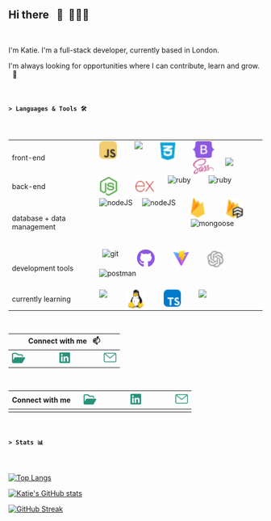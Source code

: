 ## Hi there &nbsp; 👋&nbsp;&nbsp;👩🏻‍🦰

<br>

<p>I'm Katie. I'm a full-stack developer, currently based in London. </p>
<p> I'm always looking for opportunities where I can contribute, learn and grow. &nbsp; 🌱</p>
<br>

#### `> Languages & Tools 🛠️ `

<br>

|                            |                                                                                                                                                                                                                                                                                                                                                                                                                                                                                                                                                                                                                                                                                                                                                                                                             |
| -------------------------- | ----------------------------------------------------------------------------------------------------------------------------------------------------------------------------------------------------------------------------------------------------------------------------------------------------------------------------------------------------------------------------------------------------------------------------------------------------------------------------------------------------------------------------------------------------------------------------------------------------------------------------------------------------------------------------------------------------------------------------------------------------------------------------------------------------------- |
| front-end                  | <img align='left' alt='javascript' height='35px' style='padding-right:35px' src='./assets/icons_skills/javascript_color.svg'/><img  height='37px' align='left' style='padding-right:35px'  src="https://cdn.jsdelivr.net/gh/devicons/devicon@latest/icons/html5/html5-plain.svg" /><img height='40px' align='left' style='padding-right:35px'  src="./assets/icons_skills/css_color.svg" /><img align='left' alt='bootstrap' height='33px' style='padding-right:35px' src='./assets/icons_skills/bootstrap_color.svg'/><img align='left' alt='sass' height='33px' style='padding-right:23px' src='./assets/icons_skills/sass_color.svg'/><img height='31px' align='left' style='padding-right:5px' src="https://cdn.jsdelivr.net/gh/devicons/devicon@latest/icons/tailwindcss/tailwindcss-original.svg" />  |
| back-end                   | <img align='left' alt='nodeJS' height='37px' style='padding-right:35px' src='./assets/icons_skills/nodejs_color.svg'/><img align='left' alt='express' height='37px' style='padding-right:27px' src='./assets/icons_skills/express_color.svg'/><img align='left' alt='ruby' height='40px' style='padding-right:35px;  margin-top: -3px;' src="https://cdn.jsdelivr.net/gh/devicons/devicon@latest/icons/ruby/ruby-plain-wordmark.svg" /><img align='left' alt='ruby' height='34px' style='padding-right:30px;  margin-top: -3px;' src="https://cdn.jsdelivr.net/gh/devicons/devicon@latest/icons/rails/rails-plain.svg" />                                                                                                                                                                                   |
| database + data management | <img align='left' alt='nodeJS' height='49px' style='padding-right:19px' src="https://cdn.jsdelivr.net/gh/devicons/devicon@latest/icons/mongodb/mongodb-plain-wordmark.svg" /><img align='left' alt='nodeJS' height='44px' style='padding-right:30px' src="https://cdn.jsdelivr.net/gh/devicons/devicon@latest/icons/postgresql/postgresql-plain-wordmark.svg" /><img align='left' alt='firebase' height='38px' style='padding-right:35px' src='./assets/icons_skills/firebase_color.svg'/><img align='left' alt='firestore' height='41px' style='padding-right:28px' src='./assets/icons_skills/firestore_color.svg'/><img  align='left' alt='mongoose' height='54px' style='padding-right:30px' src="https://cdn.jsdelivr.net/gh/devicons/devicon@latest/icons/mongoose/mongoose-original-wordmark.svg" /> |
| development tools          | <img align='left' alt='git' height='38px' style='padding-right:37px; padding-left: 6px;' src="https://cdn.jsdelivr.net/gh/devicons/devicon@latest/icons/git/git-original.svg" /><img align='left' alt='github' height='36px' style='padding-right:35px' src='./assets/icons_skills/github_color.svg'/><img align='left' alt='vite' height='35px' style='padding-right:31px' src="./assets/icons_skills/vite_color.svg" /><img align='left' alt='openai' height='39px' style='padding-right:35px' src='./assets/icons_skills/openai_color.svg'/><img align='left' alt='postman' height='36px' style='padding-right:25px' src="https://cdn.jsdelivr.net/gh/devicons/devicon@latest/icons/postman/postman-original.svg" />                                                                                     |
| currently learning         | <img src="https://cdn.jsdelivr.net/gh/devicons/devicon@latest/icons/python/python-original.svg" height='38px' style='padding-right:37px' align='left' /><img src="./assets/icons_skills/linux.svg" height='38px' style='padding-right:37px' align='left' /><img align='left' alt='openai' height='34px' style='padding-right:35px' src='./assets/icons_skills/typescript.svg'/><img src="https://cdn.jsdelivr.net/gh/devicons/devicon@latest/icons/go/go-original.svg" height='35px' style='padding-right:37px' align='left' />                                                                                                                                                                                                                                                                             |

<br>

| Connect with me &nbsp;&nbsp;📫                                                                                                                                                                                                                                                                                                                                                                                                                                                                                                                                                                                                            |
| ----------------------------------------------------------------------------------------------------------------------------------------------------------------------------------------------------------------------------------------------------------------------------------------------------------------------------------------------------------------------------------------------------------------------------------------------------------------------------------------------------------------------------------------------------------------------------------------------------------------------------------------- |
| <a href='https://katieloesch.co.uk/' target='_blank' rel='noopener noreerrer' align='left'><img src='./assets/portfolio.svg' height='23px'/></a>&nbsp;&nbsp;&nbsp;&nbsp;&nbsp;&nbsp;&nbsp;&nbsp;&nbsp;&nbsp;&nbsp;&nbsp;&nbsp;&nbsp;&nbsp;&nbsp;&nbsp;&nbsp;<a href='https://www.linkedin.com/in/katie-loesch/' target='_blank' rel='noopener noreerrer'  align='left'><img src='./assets/linkedin.svg' height='24px'/></a>&nbsp;&nbsp;&nbsp;&nbsp;&nbsp;&nbsp;&nbsp;&nbsp;&nbsp;&nbsp;&nbsp;&nbsp;&nbsp;&nbsp;&nbsp;&nbsp;&nbsp;&nbsp;<a href='mailto:katie.loesch@pm.me' align='left' ><img src='./assets/mail.svg' height='25px'/></a> |

<br>

| Connect with me &nbsp;&nbsp; | <a href='https://katieloesch.co.uk/' target='_blank' rel='noopener noreerrer' align='left'><img src='./assets/portfolio.svg' height='23px'/></a>&nbsp;&nbsp;&nbsp;&nbsp;&nbsp;&nbsp;&nbsp;&nbsp;&nbsp;&nbsp;&nbsp;&nbsp;&nbsp;&nbsp;&nbsp;&nbsp;&nbsp;&nbsp;<a href='https://www.linkedin.com/in/katie-loesch/' target='_blank' rel='noopener noreerrer'  align='left'><img src='./assets/linkedin.svg' height='24px'/></a>&nbsp;&nbsp;&nbsp;&nbsp;&nbsp;&nbsp;&nbsp;&nbsp;&nbsp;&nbsp;&nbsp;&nbsp;&nbsp;&nbsp;&nbsp;&nbsp;&nbsp;&nbsp;<a href='mailto:katie.loesch@pm.me' align='left' ><img src='./assets/mail.svg' height='25px'/></a> |
| ---------------------------- | ----------------------------------------------------------------------------------------------------------------------------------------------------------------------------------------------------------------------------------------------------------------------------------------------------------------------------------------------------------------------------------------------------------------------------------------------------------------------------------------------------------------------------------------------------------------------------------------------------------------------------------------- |
|                              |                                                                                                                                                                                                                                                                                                                                                                                                                                                                                                                                                                                                                                           |

<br>

#### `> Stats 📊 `

<br>

[![Top Langs](https://github-readme-stats.vercel.app/api/top-langs/?username=katieloesch&layout=compact&theme=gotham&border_color=326e60&border_radius=10&card_width=465&custom_title=Most%20Used&langs_count=10&bg_color=040324)](https://github.com/katieloesch/github-readme-stats)

[![Katie's GitHub stats](https://github-readme-stats.vercel.app/api?username=katieloesch&show=prs_merged,prs_merged_percentage&hide=contribs&show_icons=true&theme=gotham&border_color=326e60&border_radius=10&line_height=33&custom_title=GitHub%20Stats&text_bold=false&icon_color=ec9fc7&bg_color=040324)](https://github.com/anuraghazra/github-readme-stats)

[![GitHub Streak](https://streak-stats.demolab.com?user=katieloesch&theme=gotham&border_radius=10&card_width=465&stroke=326e60&background=040324&border=326e60&fire=ec9fc7)](https://git.io/streak-stats)

<!--

icons
yellow - e2dcaa
pink - e4b7cd

&bg_color=001332

[![Top Langs](https://github-readme-stats.vercel.app/api/top-langs/?username=katieloesch&layout=compact&theme=gotham&border_color=326e60&border_radius=10&card_width=465&custom_title=Most%20Used&langs_count=10&bg_color=040324)](https://github.com/katieloesch/github-readme-stats)

[![Katie's GitHub stats](https://github-readme-stats.vercel.app/api?username=katieloesch&show=reviews,discussions_started,discussions_answered,prs_merged,prs_merged_percentage&show_icons=true&theme=gotham&border_color=326e60&border_radius=10&line_height=33&custom_title=GitHub%20Stats&text_bold=false&icon_color=ec9fc7&bg_color=040324)](https://github.com/anuraghazra/github-readme-stats)

[![GitHub Streak](https://streak-stats.demolab.com?user=katieloesch&theme=gotham&border_radius=10&card_width=465&stroke=326e60&background=040324&border=326e60&fire=ec9fc7)](https://git.io/streak-stats)


![trophy](https://github-profile-trophy.vercel.app/?username=katieloesch&theme=tokyonight&margin-w=15&title=-Stars,-Followers,-Reviews)

 -->

<br>

 <!--

 

How to get in touch &nbsp;&nbsp;📫

- visit my [portfolio website](https://katieloesch.co.uk/) and leave me a message there, I'm always happy to get feedback
- message me on [LinkedIn](https://www.linkedin.com/in/katie-loesch/)
- [email](mailto:katie.loesch@pm.me) me

<br>

#### `> Projects ` :octocat:
<br>

Projects

- browser arcade
- application tracker
- location app
- flicks 4 brains
- pet job board
- portfolio website
#### `> Coding Journey 👩‍💻`

#### 🧬&nbsp; Background

As a biomedical science graduate, I had the opportunity to work with databases that store genetic data and algorithms for comparing sequence information. This experience sparked my interest in how software and technology can be used to improve and innovate healthcare and medical research.

My interest in coding led me to join the General Assembly software engineering immersive course to secure a solid foundation in programming fundamentals to build upon. I’m currently looking for opportunities to further develop my skills and learn new languages, frameworks and technologies.

#### 🛸 &nbsp;Interests

I'm fascinated by sci-fi books, movies, and TV shows like Star Trek and Black Mirror that have often predicted technological advancements before they became mainstream, such as video calls, mobile phones, wireless headphones, credit cards, solar power and AI.
  -->
